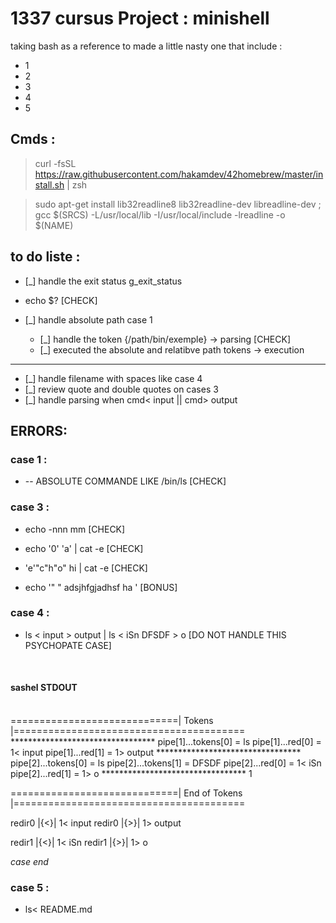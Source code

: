 # 1337 cursus Project : minishell 
taking bash as a reference to made a little nasty one that include : 
- 1 
- 2
- 3
- 4
- 5 
 
## Cmds :

> curl -fsSL https://raw.githubusercontent.com/hakamdev/42homebrew/master/install.sh | zsh

> sudo apt-get install lib32readline8 lib32readline-dev libreadline-dev ; gcc $(SRCS) -L/usr/local/lib -I/usr/local/include -lreadline -o $(NAME) 

## to do liste  : 

+ [_] handle the exit status  g_exit_status 

+ echo $?                                                                   [CHECK]


+ [_] handle absolute path case 1 
    - [_] handle the token {/path/bin/exemple} -> parsing                   [CHECK]
    - [_] executed the absolute and relatibve path tokens -> execution 



------------------------------------------------

+ [_] handle filename with spaces like case 4 
+ [_] review quote and double quotes on cases 3 
+ [_] handle parsing when cmd< input || cmd> output

## ERRORS:

### case 1 :

- -- ABSOLUTE COMMANDE LIKE /bin/ls                                         [CHECK]

### case 3 :

- echo -nnn mm                                                              [CHECK]

- echo '0' 'a' | cat -e                                                     [CHECK]

- 'e'"c"h"o" hi | cat -e                                                    [CHECK]

- echo '"   " adsjhfgjadhsf ha '                                            [BONUS]

### case 4 :

- ls < input > output | ls < iSn DFSDF > o [DO NOT HANDLE THIS PSYCHOPATE CASE]
<br>

#### sashel STDOUT
<br>
=============================|     Tokens    |========================================
*********************************
pipe[1]...tokens[0] = ls
pipe[1]...red[0] = 1< input
pipe[1]...red[1] = 1> output
*********************************
pipe[2]...tokens[0] = ls
pipe[2]...tokens[1] = DFSDF
pipe[2]...red[0] = 1< iSn
pipe[2]...red[1] = 1> o
*********************************
1

=============================| End of Tokens |========================================

redir0 |{<}| 1< input
redir0 |{>}| 1> output

redir1 |{<}| 1< iSn
redir1 |{>}| 1> o

*case end*
<br>

### case 5 :

- ls< README.md 


